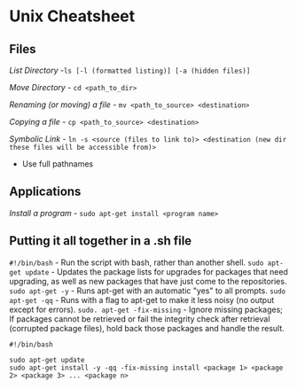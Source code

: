 # Unix Cheatsheet

## Files
*List Directory* -`ls [-l (formatted listing)] [-a (hidden files)]`

*Move Directory* - `cd <path_to_dir>`

*Renaming (or moving) a file* - `mv <path_to_source> <destination>`

*Copying a file* - `cp <path_to_source> <destination>`

*Symbolic Link* - `ln -s <source (files to link to)> <destination (new dir these files will be accessible from)>`
  * Use full pathnames

## Applications
*Install a program* - `sudo apt-get install <program name>`



## Putting it all together in a .sh file
`#!/bin/bash` - Run the script with bash, rather than another shell.
`sudo apt-get update` - Updates the package lists for upgrades for packages that need upgrading, as well as new packages that have just come to the repositories.
`sudo apt-get -y` - Runs apt-get with an automatic "yes" to all prompts.
`sudo apt-get -qq` - Runs with a flag to apt-get to make it less noisy (no output except for errors).
`sudo. apt-get -fix-missing` - Ignore missing packages; If packages cannot be retrieved or fail the integrity check after retrieval (corrupted package files), hold back those packages and handle the result.

```
#!/bin/bash

sudo apt-get update
sudo apt-get install -y -qq -fix-missing install <package 1> <package 2> <package 3> ... <package n>
```
